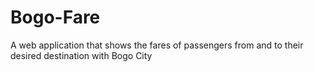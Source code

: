 # Bogo-Fare
A web application that shows the fares of passengers from and to their desired destination with Bogo City
